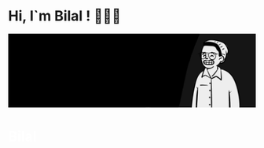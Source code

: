<h1>Hi, I`m Bilal ! 👋👨‍💻</h1>
<img src="https://github.com/thisisbillall/thisisbillall/blob/main/img/Banner.jpg"><h1 style="color:white"> Bilal </h1></img>
<!--
**thisisbillall/thisisbillall** is a ✨ _special_ ✨ repository because its `README.md` (this file) appears on your GitHub profile.

Here are some ideas to get you started:

- 🔭 I’m currently working on ...
- 🌱 I’m currently learning ...
- 👯 I’m looking to collaborate on ...
- 🤔 I’m looking for help with ...
- 💬 Ask me about ...
- 📫 How to reach me: ...
- 😄 Pronouns: ...
- ⚡ Fun fact: ...
-->
